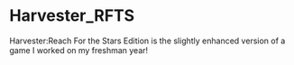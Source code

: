 Harvester_RFTS
==============

Harvester:Reach For the Stars Edition is the slightly enhanced version of a game I worked on my freshman year!
